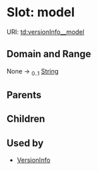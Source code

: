 
# Slot: model




URI: [td:versionInfo__model](https://www.w3.org/2019/wot/td#versionInfo__model)


## Domain and Range

None &#8594;  <sub>0..1</sub> [String](types/String.md)

## Parents


## Children


## Used by

 * [VersionInfo](VersionInfo.md)
